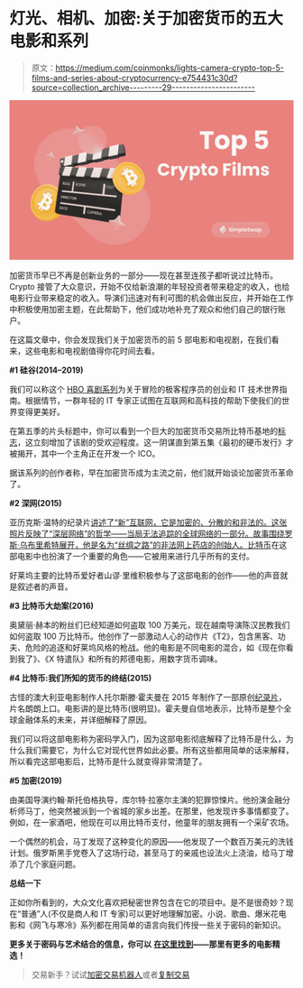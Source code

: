 # 灯光、相机、加密:关于加密货币的五大电影和系列

> 原文：<https://medium.com/coinmonks/lights-camera-crypto-top-5-films-and-series-about-cryptocurrency-e754431c30d?source=collection_archive---------29----------------------->

![](img/fff1aa754e393779f27b7df88ca659fc.png)

加密货币早已不再是创新业务的一部分——现在甚至连孩子都听说过比特币。Crypto 接管了大众意识，开始不仅给新浪潮的年轻投资者带来稳定的收入，也给电影行业带来稳定的收入。导演们迅速对有利可图的机会做出反应，并开始在工作中积极使用加密主题，在此帮助下，他们成功地补充了观众和他们自己的银行账户。

在这篇文章中，你会发现我们关于加密货币的前 5 部电影和电视剧，在我们看来，这些电影和电视剧值得你花时间去看。

**#1 硅谷(2014–2019)**

我们可以称这个 [HBO 喜剧系列](https://www.hbo.com/silicon-valley)为关于冒险的极客程序员的创业和 IT 技术世界指南。根据情节，一群年轻的 IT 专家正试图在互联网和高科技的帮助下使我们的世界变得更美好。

在第五季的片头标题中，你可以看到一个巨大的加密货币交易所比特币基地的[标志](https://coinpixie.com/silicon-valley-adds-coinbase-logo-to-opening-credits/)，这立刻增加了该剧的受欢迎程度。这一阴谋直到第五集《最初的硬币发行》才被揭开，其中一个主角正在开发一个 ICO。

据该系列的创作者称，早在加密货币成为主流之前，他们就开始谈论加密货币革命了。

**#2 深网(2015)**

亚历克斯·温特的纪录片[讲述了“新”互联网，它是加密的、分散的和非法的。这张照片反映了“深层网络”的哲学——当局无法追踪的全球网络的一部分。故事围绕罗斯·乌布里希特展开，他是名为“丝绸之路”的非法网上药店的创始人。](http://www.deepwebthemovie.com/#land)[比特币](http://simpleswap.io/blog/what-is-the-key-to-bitcoin-success?utm_source=medium&utm_campaign=topcryptofilms)在这部电影中也扮演了一个重要的角色——它被用来进行几乎所有的支付。

好莱坞主要的比特币爱好者山谬·里维积极参与了这部电影的创作——他的声音就是叙述者的声音。

**#3 比特币大劫案(2016)**

奥黛丽·赫本的粉丝们已经知道如何盗取 100 万美元，现在越南导演陈汉民教我们如何盗取 100 万比特币。他创作了一部激动人心的动作片《T2》，包含黑客、功夫、危险的追逐和好莱坞风格的枪战。他的电影是不同电影的混合，如《现在你看到我了》、《X 特遣队》和所有的邦德电影，用数字货币调味。

**#4 比特币:我们所知的货币的终结(2015)**

古怪的澳大利亚电影制作人托尔斯滕·霍夫曼在 2015 年制作了一部原创[纪录片](https://www.imdb.com/title/tt4654844/)，片名朗朗上口。电影讲的是比特币(很明显)。霍夫曼自信地表示，比特币是整个全球金融体系的未来，并详细解释了原因。

我们可以将这部电影称为密码学入门，因为这部电影彻底解释了比特币是什么，为什么我们需要它，为什么它对现代世界如此必要。所有这些都用简单的话来解释，所以看完这部电影后，比特币是什么就变得非常清楚了。

**#5 加密(2019)**

由美国导演约翰·斯托伯格执导，库尔特·拉塞尔主演的犯罪惊悚片。他扮演金融分析师马丁，他突然被派到一个省城的家乡出差。在那里，他发现许多事情都变了。例如，在一家酒吧，他现在可以用比特币支付，他童年的朋友拥有一个采矿农场。

一个偶然的机会，马丁发现了这种变化的原因——他发现了一个数百万美元的洗钱计划。俄罗斯黑手党卷入了这场行动，甚至马丁的亲戚也设法火上浇油，给马丁增添了几个家庭问题。

**总结一下**

正如你所看到的，大众文化喜欢把秘密世界包含在它的项目中。是不是很奇妙？现在“普通”人(不仅是商人和 IT 专家)可以更好地理解加密。小说、歌曲、爆米花电影和《网飞与寒冷》系列都在用简单的语言向我们传授一些关于密码的新知识。

**更多关于密码与艺术结合的信息，你可以** [**在这里找到**](http://simpleswap.io/blog/cryptocurrency-and-art?utm_source=medium&utm_campaign=topcryptofilms)**——那里有更多的电影精选！**

> 交易新手？试试[加密交易机器人](/coinmonks/crypto-trading-bot-c2ffce8acb2a)或者[复制交易](/coinmonks/top-10-crypto-copy-trading-platforms-for-beginners-d0c37c7d698c)